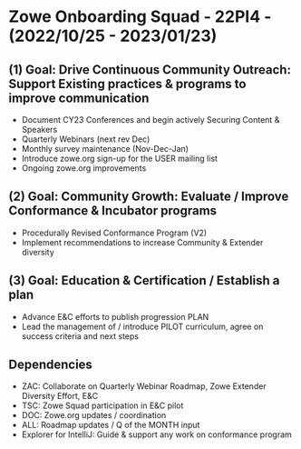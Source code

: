 # Zowe Onboarding Squad - 22PI4 - (2022/10/25 - 2023/01/23)

## (1) Goal:  Drive Continuous Community Outreach:  Support Existing practices & programs to improve communication
- Document CY23 Conferences and begin actively Securing Content & Speakers
- Quarterly Webinars (next rev Dec)
- Monthly survey maintenance (Nov-Dec-Jan)
- Introduce zowe.org sign-up for the USER mailing list
- Ongoing zowe.org improvements

## (2) Goal:  Community Growth: Evaluate / Improve Conformance & Incubator programs  
- Procedurally Revised Conformance Program (V2)
- Implement recommendations to increase Community & Extender diversity

## (3) Goal:  Education & Certification / Establish a plan  
- Advance E&C efforts to publish progression PLAN
- Lead the management of / introduce PILOT curriculum, agree on success criteria and next steps

## Dependencies
- ZAC:  Collaborate on Quarterly Webinar Roadmap, Zowe Extender Diversity Effort, E&C
- TSC:  Zowe Squad participation in E&C pilot
- DOC:  Zowe.org updates / coordination
- ALL:  Roadmap updates / Q of the MONTH input    
- Explorer for IntelliJ:  Guide & support any work on conformance program
